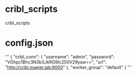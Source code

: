 # cribl_scripts
cribl_scripts

# config.json
'''
{
    "cribl_conn": {
        "username": "admin",
        "password": "VGhpc1Bhc3N3b3JkRG9lc250V29yaw==",
        "url": "http://cribl.maejer.lab:9000"
    },
    "worker_group": "default"
}
'''
